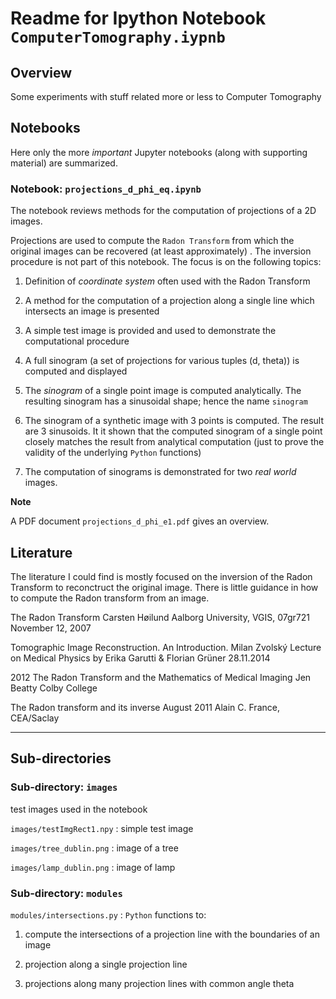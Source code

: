 # Readme for Ipython Notebook `ComputerTomography.iypnb`

## Overview 

Some experiments with  stuff related more or less to Computer Tomography

## Notebooks

Here only the more *important* Jupyter notebooks (along with supporting material) are summarized. 

### Notebook: `projections_d_phi_eq.ipynb`

The notebook reviews methods for the computation of projections of a 2D images.

Projections are used to compute the `Radon Transform` from which the original images can be recovered (at least approximately) . The inversion procedure is not part of this notebook. The focus is on the following topics:

1) Definition of *coordinate system* often used with the Radon Transform

2) A method for the computation of a projection along a single line which intersects an image is presented

3) A simple test image is provided and used to demonstrate the computational procedure

4) A full sinogram (a set of projections for various tuples (d, theta)) is computed and displayed

5) The *sinogram* of a single point image is computed analytically. The resulting sinogram has a sinusoidal shape; hence the name `sinogram`

6) The sinogram of a synthetic image with 3 points is computed. The result are 3 sinusoids. It it shown that the computed sinogram of a single point closely matches the result from analytical computation (just to prove the validity of the underlying `Python` functions)

7) The computation of sinograms is demonstrated for two *real world* images.

**Note**

A PDF document `projections_d_phi_e1.pdf` gives an overview.

## Literature

The literature I could find is mostly focused on the inversion of the Radon Transform to reconctruct the original image. There is little guidance in how to compute the Radon transform from an image.

The Radon Transform
Carsten Høilund
Aalborg University, VGIS, 07gr721
November 12, 2007

Tomographic Image Reconstruction.
An Introduction.
Milan Zvolský
Lecture on Medical Physics
by Erika Garutti & Florian Grüner
28.11.2014

2012
The Radon Transform and the Mathematics of Medical Imaging
Jen Beatty
Colby College

The Radon transform and its inverse
August 2011
Alain C. France, CEA/Saclay

---

## Sub-directories

### Sub-directory: `images`

test images used in the notebook

`images/testImgRect1.npy` : simple test image

`images/tree_dublin.png` : image of a tree

`images/lamp_dublin.png` : image of lamp

### Sub-directory: `modules`

`modules/intersections.py` : `Python` functions to:

1) compute the intersections of a projection line with the boundaries of an image

2) projection along a single projection line

3) projections along many projection lines with common angle theta






